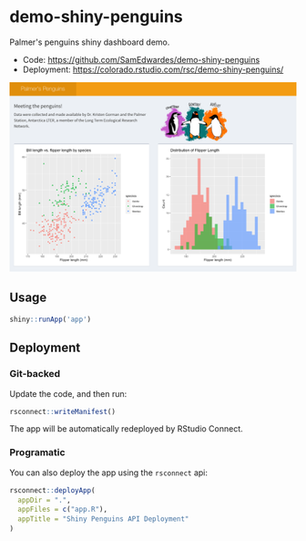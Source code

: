 # demo-shiny-penguins

Palmer's penguins shiny dashboard demo.

- Code: <https://github.com/SamEdwardes/demo-shiny-penguins>
- Deployment: <https://colorado.rstudio.com/rsc/demo-shiny-penguins/>

![screenshot](./imgs/app-screenshot.png)

## Usage

```r
shiny::runApp('app')
```

## Deployment

### Git-backed

Update the code, and then run:

```r
rsconnect::writeManifest()
```

The app will be automatically redeployed by RStudio Connect.

### Programatic

You can also deploy the app using the `rsconnect` api:

```r
rsconnect::deployApp(
  appDir = ".",
  appFiles = c("app.R"),
  appTitle = "Shiny Penguins API Deployment"
)
```